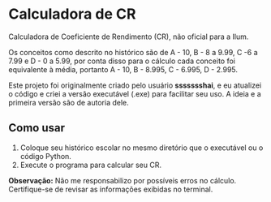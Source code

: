 # Calculadora de CR

Calculadora de Coeficiente de Rendimento (CR), não oficial para a Ilum.

Os conceitos como descrito no histórico são de A - 10, B - 8 a 9.99, C -6 a 7.99 e D - 0 a 5.99, por conta disso para o cálculo cada conceito foi equivalente à média, portanto A - 10, B - 8.995, C - 6.995, D - 2.995.

Este projeto foi originalmente criado pelo usuário **ssssssshai**, e eu atualizei o código e criei a versão executável (.exe) para facilitar seu uso. A ideia e a primeira versão são de autoria dele.

## Como usar

1. Coloque seu histórico escolar no mesmo diretório que o executável ou o código Python.
2. Execute o programa para calcular seu CR.

**Observação:** Não me responsabilizo por possíveis erros no cálculo. Certifique-se de revisar as informações exibidas no terminal.

